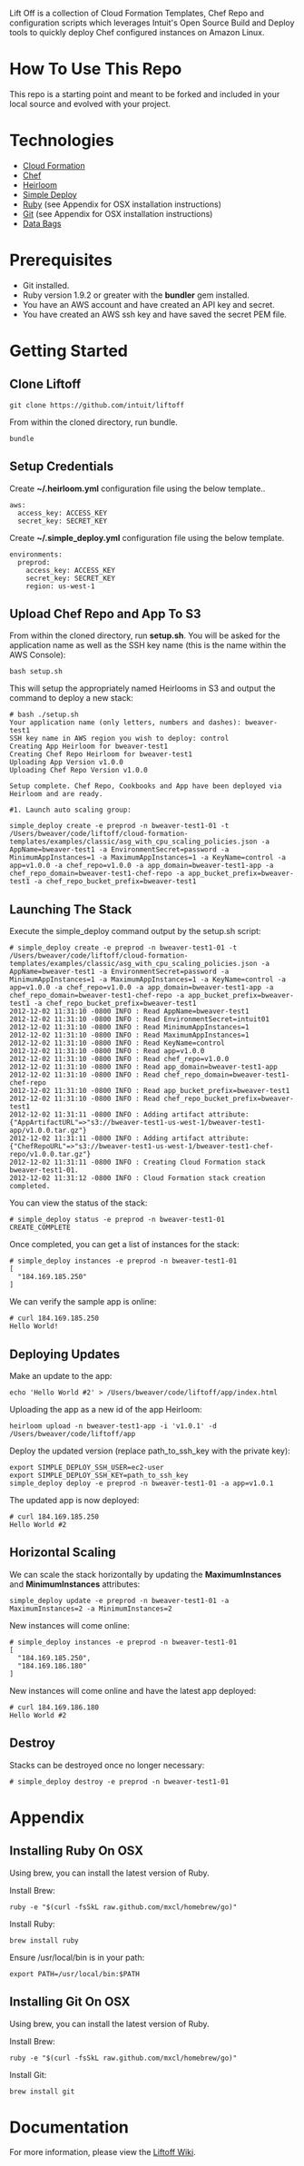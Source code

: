 Lift Off is a collection of Cloud Formation Templates, Chef Repo and configuration scripts which leverages Intuit's Open Source Build and Deploy tools to quickly deploy Chef configured instances on Amazon Linux.

How To Use This Repo
====================

This repo is a starting point and meant to be forked and included in your local source and evolved with your project.

Technologies
============

* [Cloud Formation](http://aws.amazon.com/cloudformation)
* [Chef](http://www.opscode.com/chef/)
* [Heirloom](https://github.com/intuit/heirloom)
* [Simple Deploy](https://github.com/intuit/simple_deploy)
* [Ruby](http://www.ruby-lang.org/en/) (see Appendix for OSX installation instructions)
* [Git](http://git-scm.com/) (see Appendix for OSX installation instructions)
* [Data Bags](http://wiki.opscode.com/display/chef/Data+Bags)

Prerequisites
=============
  
* Git installed.
* Ruby version 1.9.2 or greater with the **bundler** gem installed.
* You have an AWS account and have created an API key and secret.
* You have created an AWS ssh key and have saved the secret PEM file.

Getting Started
===============

Clone Liftoff
-------------

```
git clone https://github.com/intuit/liftoff
```

From within the cloned directory, run bundle.

```
bundle
```

Setup Credentials
-----------------

Create **~/.heirloom.yml** configuration file using the below template..

```
aws:
  access_key: ACCESS_KEY
  secret_key: SECRET_KEY
```

Create **~/.simple_deploy.yml** configuration file using the below template.

```
environments:
  preprod:
    access_key: ACCESS_KEY
    secret_key: SECRET_KEY
    region: us-west-1
```

Upload Chef Repo and App To S3
------------------------------

From within the cloned directory, run **setup.sh**. You will be asked for the application name as well as the SSH key name (this is the name within the AWS Console):

```
bash setup.sh
```

This will setup the appropriately named Heirlooms in S3 and output the command to deploy a new stack:

```
# bash ./setup.sh
Your application name (only letters, numbers and dashes): bweaver-test1
SSH key name in AWS region you wish to deploy: control
Creating App Heirloom for bweaver-test1
Creating Chef Repo Heirloom for bweaver-test1
Uploading App Version v1.0.0
Uploading Chef Repo Version v1.0.0

Setup complete. Chef Repo, Cookbooks and App have been deployed via Heirloom and are ready.

#1. Launch auto scaling group:

simple_deploy create -e preprod -n bweaver-test1-01 -t /Users/bweaver/code/liftoff/cloud-formation-templates/examples/classic/asg_with_cpu_scaling_policies.json -a AppName=bweaver-test1 -a EnvironmentSecret=password -a MinimumAppInstances=1 -a MaximumAppInstances=1 -a KeyName=control -a app=v1.0.0 -a chef_repo=v1.0.0 -a app_domain=bweaver-test1-app -a chef_repo_domain=bweaver-test1-chef-repo -a app_bucket_prefix=bweaver-test1 -a chef_repo_bucket_prefix=bweaver-test1
```

Launching The Stack
-------------------

Execute the simple_deploy command output by the setup.sh script:

```
# simple_deploy create -e preprod -n bweaver-test1-01 -t /Users/bweaver/code/liftoff/cloud-formation-templates/examples/classic/asg_with_cpu_scaling_policies.json -a AppName=bweaver-test1 -a EnvironmentSecret=password -a MinimumAppInstances=1 -a MaximumAppInstances=1 -a KeyName=control -a app=v1.0.0 -a chef_repo=v1.0.0 -a app_domain=bweaver-test1-app -a chef_repo_domain=bweaver-test1-chef-repo -a app_bucket_prefix=bweaver-test1 -a chef_repo_bucket_prefix=bweaver-test1
2012-12-02 11:31:10 -0800 INFO : Read AppName=bweaver-test1
2012-12-02 11:31:10 -0800 INFO : Read EnvironmentSecret=intuit01
2012-12-02 11:31:10 -0800 INFO : Read MinimumAppInstances=1
2012-12-02 11:31:10 -0800 INFO : Read MaximumAppInstances=1
2012-12-02 11:31:10 -0800 INFO : Read KeyName=control
2012-12-02 11:31:10 -0800 INFO : Read app=v1.0.0
2012-12-02 11:31:10 -0800 INFO : Read chef_repo=v1.0.0
2012-12-02 11:31:10 -0800 INFO : Read app_domain=bweaver-test1-app
2012-12-02 11:31:10 -0800 INFO : Read chef_repo_domain=bweaver-test1-chef-repo
2012-12-02 11:31:10 -0800 INFO : Read app_bucket_prefix=bweaver-test1
2012-12-02 11:31:10 -0800 INFO : Read chef_repo_bucket_prefix=bweaver-test1
2012-12-02 11:31:11 -0800 INFO : Adding artifact attribute: {"AppArtifactURL"=>"s3://bweaver-test1-us-west-1/bweaver-test1-app/v1.0.0.tar.gz"}
2012-12-02 11:31:11 -0800 INFO : Adding artifact attribute: {"ChefRepoURL"=>"s3://bweaver-test1-us-west-1/bweaver-test1-chef-repo/v1.0.0.tar.gz"}
2012-12-02 11:31:11 -0800 INFO : Creating Cloud Formation stack bweaver-test1-01.
2012-12-02 11:31:12 -0800 INFO : Cloud Formation stack creation completed.
```

You can view the status of the stack:

```
# simple_deploy status -e preprod -n bweaver-test1-01
CREATE_COMPLETE
```

Once completed, you can get a list of instances for the stack:

```
# simple_deploy instances -e preprod -n bweaver-test1-01
[
  "184.169.185.250"
]
```

We can verify the sample app is online:

```
# curl 184.169.185.250
Hello World!
```

Deploying Updates
-----------------

Make an update to the app:

```
echo 'Hello World #2' > /Users/bweaver/code/liftoff/app/index.html
```

Uploading the app as a new id of the app Heirloom:

```
heirloom upload -n bweaver-test1-app -i 'v1.0.1' -d /Users/bweaver/code/liftoff/app
```

Deploy the updated version (replace path_to_ssh_key with the private key):

```
export SIMPLE_DEPLOY_SSH_USER=ec2-user
export SIMPLE_DEPLOY_SSH_KEY=path_to_ssh_key
simple_deploy deploy -e preprod -n bweaver-test1-01 -a app=v1.0.1
```

The updated app is now deployed:

```
# curl 184.169.185.250
Hello World #2
```

Horizontal Scaling
------------------

We can scale the stack horizontally by updating the **MaximumInstances** and **MinimumInstances** attributes:

```
simple_deploy update -e preprod -n bweaver-test1-01 -a MaximumInstances=2 -a MinimumInstances=2
```

New instances will come online:

```
# simple_deploy instances -e preprod -n bweaver-test1-01
[
  "184.169.185.250",
  "184.169.186.180"
]
```

New instances will come online and have the latest app deployed:

```
# curl 184.169.186.180
Hello World #2
```

Destroy
-------

Stacks can be destroyed once no longer necessary:

```
# simple_deploy destroy -e preprod -n bweaver-test1-01
```

Appendix
========

Installing Ruby On OSX
----------------------

Using brew, you can install the latest version of Ruby.

Install Brew:

```
ruby -e "$(curl -fsSkL raw.github.com/mxcl/homebrew/go)"
```

Install Ruby:

```
brew install ruby
```

Ensure /usr/local/bin is in your path:

```
export PATH=/usr/local/bin:$PATH
```

Installing Git On OSX
---------------------

Using brew, you can install the latest version of Ruby.

Install Brew:

```
ruby -e "$(curl -fsSkL raw.github.com/mxcl/homebrew/go)"
```

Install Git:

```
brew install git
```

Documentation
=============

For more information, please view the [Liftoff Wiki](https://github.com/intuit/liftoff/wiki).
